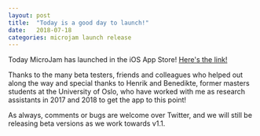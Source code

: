 ```yaml
---
layout: post
title:  "Today is a good day to launch!"
date:   2018-07-18
categories: microjam launch release
---
```


Today MicroJam has launched in the iOS App Store! [Here's the link!](https://itunes.apple.com/WebObjects/MZStore.woa/wa/viewSoftware?id=1186738854&mt=8)

Thanks to the many beta testers, friends and colleagues who helped out along the way and special thanks to Henrik and Benedikte, former masters students at the University of Oslo, who have worked with me as research assistants in 2017 and 2018 to get the app to this point!

As always, comments or bugs are welcome over Twitter, and we will still be releasing beta versions as we work towards v1.1.